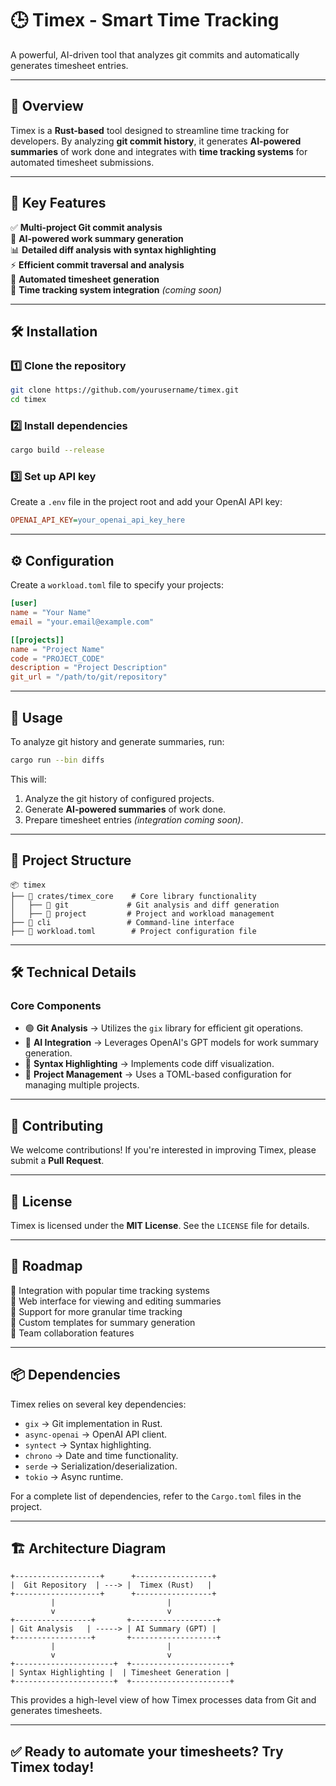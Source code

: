 # 🕒 Timex - Smart Time Tracking

A powerful, AI-driven tool that analyzes git commits and automatically generates timesheet entries.

---

## 📌 Overview

Timex is a **Rust-based** tool designed to streamline time tracking for developers. By analyzing **git commit history**, it generates **AI-powered summaries** of work done and integrates with **time tracking systems** for automated timesheet submissions.

---

## 🚀 Key Features

✅ **Multi-project Git commit analysis**  
🤖 **AI-powered work summary generation**  
📊 **Detailed diff analysis with syntax highlighting**  
⚡ **Efficient commit traversal and analysis**  
📝 **Automated timesheet generation**  
🔗 **Time tracking system integration** _(coming soon)_  

---

## 🛠 Installation

### 1️⃣ Clone the repository
```bash
git clone https://github.com/yourusername/timex.git
cd timex
```

### 2️⃣ Install dependencies
```bash
cargo build --release
```

### 3️⃣ Set up API key
Create a `.env` file in the project root and add your OpenAI API key:
```ini
OPENAI_API_KEY=your_openai_api_key_here
```

---

## ⚙️ Configuration

Create a `workload.toml` file to specify your projects:

```toml
[user]
name = "Your Name"
email = "your.email@example.com"

[[projects]]
name = "Project Name"
code = "PROJECT_CODE"
description = "Project Description"
git_url = "/path/to/git/repository"
```

---

## 📖 Usage

To analyze git history and generate summaries, run:
```bash
cargo run --bin diffs
```
This will:
1. Analyze the git history of configured projects.
2. Generate **AI-powered summaries** of work done.
3. Prepare timesheet entries _(integration coming soon)_.

---

## 📂 Project Structure

```plaintext
📦 timex
├── 📂 crates/timex_core    # Core library functionality
│   ├── 📂 git             # Git analysis and diff generation
│   ├── 📂 project         # Project and workload management
├── 📂 cli                 # Command-line interface
├── 📄 workload.toml        # Project configuration file
```

---

## 🛠 Technical Details

### **Core Components**

- 🟢 **Git Analysis** → Utilizes the `gix` library for efficient git operations.
- 🤖 **AI Integration** → Leverages OpenAI's GPT models for work summary generation.
- 🎨 **Syntax Highlighting** → Implements code diff visualization.
- 📌 **Project Management** → Uses a TOML-based configuration for managing multiple projects.

---

## 🤝 Contributing

We welcome contributions! If you're interested in improving Timex, please submit a **Pull Request**.

---

## 📜 License

Timex is licensed under the **MIT License**. See the `LICENSE` file for details.

---

## 📅 Roadmap

🔲 Integration with popular time tracking systems  
🔲 Web interface for viewing and editing summaries  
🔲 Support for more granular time tracking  
🔲 Custom templates for summary generation  
🔲 Team collaboration features  

---

## 📦 Dependencies

Timex relies on several key dependencies:

- `gix` → Git implementation in Rust.
- `async-openai` → OpenAI API client.
- `syntect` → Syntax highlighting.
- `chrono` → Date and time functionality.
- `serde` → Serialization/deserialization.
- `tokio` → Async runtime.

For a complete list of dependencies, refer to the `Cargo.toml` files in the project.

---

## 🏗 Architecture Diagram

```plaintext
+-------------------+      +-----------------+
|  Git Repository  | ---> |  Timex (Rust)   |
+-------------------+      +-----------------+
         |                         |
         v                         v
+-----------------+       +-------------------+
| Git Analysis   | -----> | AI Summary (GPT) |
+-----------------+       +-------------------+
         |                         |
         v                         v
+----------------------+  +----------------------+
| Syntax Highlighting |  | Timesheet Generation |
+----------------------+  +----------------------+
```

This provides a high-level view of how Timex processes data from Git and generates timesheets.

---

## ✅ Ready to automate your timesheets? Try **Timex** today!

